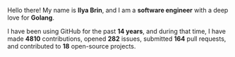 Hello there! My name is **Ilya Brin**, and I am a **software engineer** with a deep love for **Golang**.

I have been using GitHub for the past **14 years**, and during that time, I have made **4810** contributions, opened **282** issues, submitted **164** pull requests, and contributed to **18** open-source projects.
